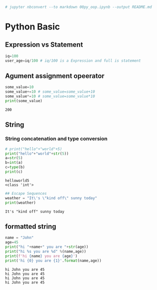 ```python
# jupyter nbconvert --to markdown 00py_oop.ipynb --output README.md

```

# Python Basic

## Expression vs Statement


```python
iq=100
user_age=iq/100 # iq/100 is a Expression and full is statement
```

## Agument assignment opeerator



```python
some_value=10
some_value+=10 # some_value=some_value+10
some_value*=10 # some_value=some_value*10
print(some_value)
```

    200
    

## String

### String concatenation and type conversion


```python
# print("hello"+"world"+5)
print("hello"+"world"+str(5))
a=str(5)
b=int(a)
c=type(b)
print(c)

```

    helloworld5
    <class 'int'>
    


```python
## Escape Sequences
weather = "It\'s \"kind off\" sunny today"
print(weather)
```

    It's "kind off" sunny today
    

## formatted string


```python
name = "John"
age=45
print("hi "+name+" you are "+str(age))
print("hi %s you are %d" %(name,age))
print(f'hi {name} you are {age}')
print('hi {0} you are {1}'.format(name,age))
```

    hi John you are 45
    hi John you are 45
    hi John you are 45
    hi John you are 45
    
